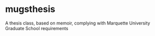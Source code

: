 mugsthesis
==========

A thesis class, based on memoir, complying with Marquette University Graduate School requirements
